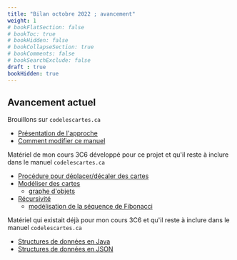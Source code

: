 ```yaml
---
title: "Bilan octobre 2022 ; avancement"
weight: 1
# bookFlatSection: false
# bookToc: true
# bookHidden: false
# bookCollapseSection: true
# bookComments: false
# bookSearchExclude: false
draft : true
bookHidden: true
---
```


## Avancement actuel

Brouillons sur `codelescartes.ca`

* <a href="/approche" target="_blank">Présentation de l'approche</a>
* <a href="/modifier" target="_blank">Comment modifier ce manuel</a>

Matériel de mon cours 3C6 développé pour ce projet et qu'il reste à inclure dans le manuel `codelescartes.ca`

* <a href="https://ntro.ca/3c6/etape1/module3/theorie/deplacer_decaler/" target="_blank">Procédure pour déplacer/décaler des cartes</a>
* <a href="https://ntro.ca/3c6/etape2/module1/theorie/modele/" target="_blank">Modéliser des cartes</a>
    * <a href="https://ntro.ca/3c6/etape2/module2/theorie/graphe/" target="_blank">graphe d'objets</a>
* <a href="https://ntro.ca/3c6/etape2/module3/" target="_blank">Récursivité</a>
    * <a href="https://ntro.ca/3c6/etape2/module3/theorie/fibonacci/" target="_blank">modélisation de la séquence de Fibonacci</a>

Matériel qui existait déjà pour mon cours 3C6 et qu'il reste à inclure dans le manuel `codelescartes.ca`

* <a href="https://ntro.ca/3c6/etape2/module2/theorie/structures/" target="_blank">Structures de données en Java</a>
* <a href="https://ntro.ca/3c6/etape2/module1" target="_blank">Structures de données en JSON</a>
